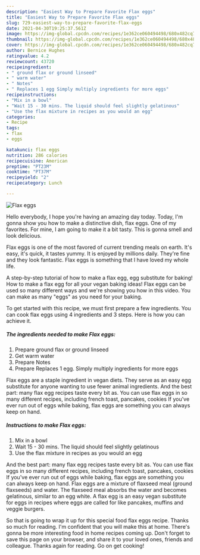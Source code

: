 ```yaml
---
description: "Easiest Way to Prepare Favorite Flax eggs"
title: "Easiest Way to Prepare Favorite Flax eggs"
slug: 729-easiest-way-to-prepare-favorite-flax-eggs
date: 2021-04-30T19:25:37.561Z
image: https://img-global.cpcdn.com/recipes/1e362ce060494498/680x482cq70/flax-eggs-recipe-main-photo.jpg
thumbnail: https://img-global.cpcdn.com/recipes/1e362ce060494498/680x482cq70/flax-eggs-recipe-main-photo.jpg
cover: https://img-global.cpcdn.com/recipes/1e362ce060494498/680x482cq70/flax-eggs-recipe-main-photo.jpg
author: Bernice Hughes
ratingvalue: 4.2
reviewcount: 43720
recipeingredient:
- " ground flax or ground linseed"
- " warm water"
- " Notes"
- " Replaces 1 egg Simply multiply ingredients for more eggs"
recipeinstructions:
- "Mix in a bowl"
- "Wait 15 - 30 mins. The liquid should feel slightly gelatinous"
- "Use the flax mixture in recipes as you would an egg"
categories:
- Recipe
tags:
- flax
- eggs

katakunci: flax eggs 
nutrition: 286 calories
recipecuisine: American
preptime: "PT23M"
cooktime: "PT37M"
recipeyield: "2"
recipecategory: Lunch

---
```



![Flax eggs](https://img-global.cpcdn.com/recipes/1e362ce060494498/680x482cq70/flax-eggs-recipe-main-photo.jpg)

Hello everybody, I hope you're having an amazing day today. Today, I'm gonna show you how to make a distinctive dish, flax eggs. One of my favorites. For mine, I am going to make it a bit tasty. This is gonna smell and look delicious.

Flax eggs is one of the most favored of current trending meals on earth. It's easy, it's quick, it tastes yummy. It is enjoyed by millions daily. They're fine and they look fantastic. Flax eggs is something that I have loved my whole life.

A step-by-step tutorial of how to make a flax egg, egg substitute for baking! How to make a flax egg for all your vegan baking ideas! Flax eggs can be used so many different ways and we&#39;re showing you how in this video. You can make as many &#34;eggs&#34; as you need for your baking.


To get started with this recipe, we must first prepare a few ingredients. You can cook flax eggs using 4 ingredients and 3 steps. Here is how you can achieve it.

<!--inarticleads1-->

##### The ingredients needed to make Flax eggs:

1. Prepare  ground flax or ground linseed
1. Get  warm water
1. Prepare  Notes
1. Prepare  Replaces 1 egg. Simply multiply ingredients for more eggs


Flax eggs are a staple ingredient in vegan diets. They serve as an easy egg substitute for anyone wanting to use fewer animal ingredients. And the best part: many flax egg recipes taste every bit as. You can use flax eggs in so many different recipes, including french toast, pancakes, cookies If you&#39;ve ever run out of eggs while baking, flax eggs are something you can always keep on hand. 

<!--inarticleads2-->

##### Instructions to make Flax eggs:

1. Mix in a bowl
1. Wait 15 - 30 mins. The liquid should feel slightly gelatinous
1. Use the flax mixture in recipes as you would an egg


And the best part: many flax egg recipes taste every bit as. You can use flax eggs in so many different recipes, including french toast, pancakes, cookies If you&#39;ve ever run out of eggs while baking, flax eggs are something you can always keep on hand. Flax eggs are a mixture of flaxseed meal (ground flaxseeds) and water. The flaxseed meal absorbs the water and becomes gelatinous, similar to an egg white. A flax egg is an easy vegan substitute for eggs in recipes where eggs are called for like pancakes, muffins and veggie burgers. 

So that is going to wrap it up for this special food flax eggs recipe. Thanks so much for reading. I'm confident that you will make this at home. There's gonna be more interesting food in home recipes coming up. Don't forget to save this page on your browser, and share it to your loved ones, friends and colleague. Thanks again for reading. Go on get cooking!
